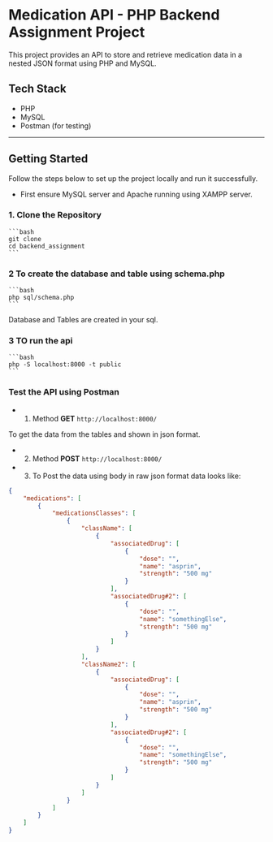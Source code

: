 # Medication API - PHP Backend Assignment Project

This project provides an API to store and retrieve medication data in a nested JSON format using PHP and MySQL.

## Tech Stack

- PHP 
- MySQL
- Postman (for testing)

---

## Getting Started

Follow the steps below to set up the project locally and run it successfully.
- First ensure MySQL server and Apache running using XAMPP server.

### 1. Clone the Repository

    ```bash
    git clone 
    cd backend_assignment
    ```

### 2 To create the database and table using schema.php

    ```bash
    php sql/schema.php
    ```

Database and Tables are created in your sql.

### 3 TO run the api
    ```bash
    php -S localhost:8000 -t public
    ```

### Test the API using Postman

- 1. Method **GET** `http://localhost:8000/`

To get the data from the tables and shown in json format.

- 2. Method **POST** `http://localhost:8000/`

- 3. To Post the data using body in raw json format data looks like:

```json
{
    "medications": [
        {
            "medicationsClasses": [
                {
                    "className": [
                        {
                            "associatedDrug": [
                                {
                                    "dose": "",
                                    "name": "asprin",
                                    "strength": "500 mg"
                                }
                            ],
                            "associatedDrug#2": [
                                {
                                    "dose": "",
                                    "name": "somethingElse",
                                    "strength": "500 mg"
                                }
                            ]
                        }
                    ],
                    "className2": [
                        {
                            "associatedDrug": [
                                {
                                    "dose": "",
                                    "name": "asprin",
                                    "strength": "500 mg"
                                }
                            ],
                            "associatedDrug#2": [
                                {
                                    "dose": "",
                                    "name": "somethingElse",
                                    "strength": "500 mg"
                                }
                            ]
                        }
                    ]
                }
            ]
        }
    ]
}
```
